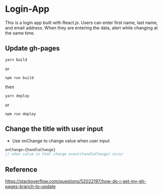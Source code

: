 # Login-App

This is a login app built with React.js. Users can enter first name, last name, and email address. When they are entering the data, alert while changing at the same time.

## Update gh-pages
```
yarn build
```
or

```
npm run build
```

then

```
yarn deploy
```
or
```
npm run deploy
```

## Change the title with user input
- Use onChange to change value when user input
```Javascript
onChange={handleChange}
// when value in html change event(handleChange) occur
```

## Reference
https://stackoverflow.com/questions/52022197/how-do-i-get-my-gh-pages-branch-to-update
